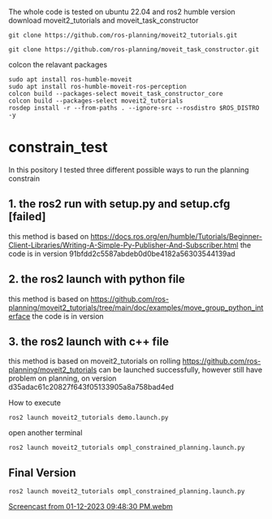 The whole code is tested on ubuntu 22.04 and ros2 humble version
download moveit2_tutorials and moveit_task_constructor
```shell
git clone https://github.com/ros-planning/moveit2_tutorials.git
```
```shell
git clone https://github.com/ros-planning/moveit_task_constructor.git
```
colcon the relavant packages
```shell
sudo apt install ros-humble-moveit
sudo apt install ros-humble-moveit-ros-perception
colcon build --packages-select moveit_task_constructor_core
colcon build --packages-select moveit2_tutorials
rosdep install -r --from-paths . --ignore-src --rosdistro $ROS_DISTRO -y
```

# constrain_test
In this pository I tested three different possible ways to run the planning constrain
## 1. the ros2 run with setup.py and setup.cfg [failed]
this method is based on 
https://docs.ros.org/en/humble/Tutorials/Beginner-Client-Libraries/Writing-A-Simple-Py-Publisher-And-Subscriber.html
the code is in version 91bfdd2c5587abdeb0d0be4182a56303544139ad

## 2. the ros2 launch with python file 
this method is based on 
https://github.com/ros-planning/moveit2_tutorials/tree/main/doc/examples/move_group_python_interface
the code is in version 

## 3. the ros2 launch with c++ file
this method is based on moveit2_tutorials on rolling
https://github.com/ros-planning/moveit2_tutorials
can be launched successfully, however still have problem on planning, on version d35adac61c20827f643f05133905a8a758bad4ed

How to execute
```shell
ros2 launch moveit2_tutorials demo.launch.py
```
open another terminal
```shell
ros2 launch moveit2_tutorials ompl_constrained_planning.launch.py
```
## Final Version
```shell
ros2 launch moveit2_tutorials ompl_constrained_planning.launch.py
```
[Screencast from 01-12-2023 09:48:30 PM.webm](https://user-images.githubusercontent.com/48436877/212227127-96127be6-26f6-4706-9fb7-9784dd5d80fc.webm)
